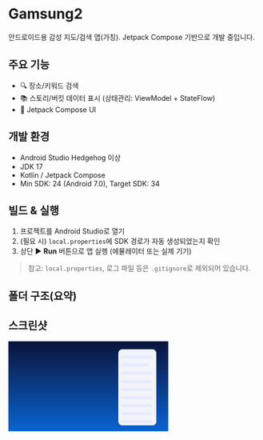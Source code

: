 # Gamsung2

안드로이드용 감성 지도/검색 앱(가칭). Jetpack Compose 기반으로 개발 중입니다.

## 주요 기능
- 🔍 장소/키워드 검색
- 📚 스토리/버킷 데이터 표시 (상태관리: ViewModel + StateFlow)
- 🎨 Jetpack Compose UI

## 개발 환경
- Android Studio Hedgehog 이상
- JDK 17
- Kotlin / Jetpack Compose
- Min SDK: 24 (Android 7.0), Target SDK: 34

## 빌드 & 실행
1. 프로젝트를 Android Studio로 열기  
2. (필요 시) `local.properties`에 SDK 경로가 자동 생성되었는지 확인  
3. 상단 ▶️ **Run** 버튼으로 앱 실행 (에뮬레이터 또는 실제 기기)

> 참고: `local.properties`, 로그 파일 등은 `.gitignore`로 제외되어 있습니다.

## 폴더 구조(요약)
## 스크린샷
<img src="docs/screenshot-home.png" width="320" />
